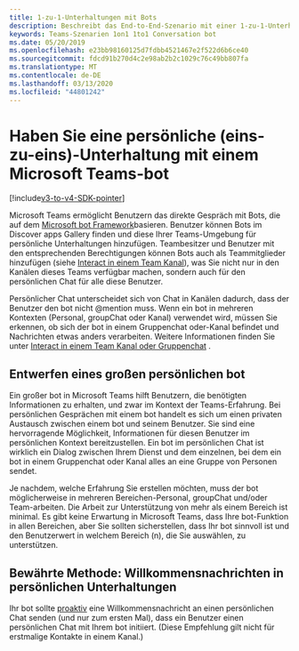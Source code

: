 ```yaml
---
title: 1-zu-1-Unterhaltungen mit Bots
description: Beschreibt das End-to-End-Szenario mit einer 1-zu-1-Unterhaltung mit einem bot in Microsoft Teams.
keywords: Teams-Szenarien 1on1 1to1 Conversation bot
ms.date: 05/20/2019
ms.openlocfilehash: e23bb98160125d7fdbb4521467e2f522d6b6ce40
ms.sourcegitcommit: fdcd91b270d4c2e98ab2b2c1029c76c49bb807fa
ms.translationtype: MT
ms.contentlocale: de-DE
ms.lasthandoff: 03/13/2020
ms.locfileid: "44801242"
---
```

# <a name="have-a-personal-one-on-one-conversation-with-a-microsoft-teams-bot"></a>Haben Sie eine persönliche (eins-zu-eins)-Unterhaltung mit einem Microsoft Teams-bot

[!include[v3-to-v4-SDK-pointer](~/includes/v3-to-v4-pointer-bots.md)]

Microsoft Teams ermöglicht Benutzern das direkte Gespräch mit Bots, die auf dem [Microsoft bot Framework](/azure/bot-service/?view=azure-bot-service-3.0)basieren. Benutzer können Bots im Discover apps Gallery finden und diese Ihrer Teams-Umgebung für persönliche Unterhaltungen hinzufügen. Teambesitzer und Benutzer mit den entsprechenden Berechtigungen können Bots auch als Teammitglieder hinzufügen (siehe [Interact in einem Team Kanal](~/resources/bot-v3/bot-conversations/bots-conv-channel.md)), was Sie nicht nur in den Kanälen dieses Teams verfügbar machen, sondern auch für den persönlichen Chat für alle diese Benutzer.

Persönlicher Chat unterscheidet sich von Chat in Kanälen dadurch, dass der Benutzer den bot nicht @mention muss. Wenn ein bot in mehreren Kontexten (Personal, groupChat oder Kanal) verwendet wird, müssen Sie erkennen, ob sich der bot in einem Gruppenchat oder-Kanal befindet und Nachrichten etwas anders verarbeiten. Weitere Informationen finden Sie unter [Interact in einem Team Kanal oder Gruppenchat](~/resources/bot-v3/bot-conversations/bots-conv-proactive.md) .

## <a name="designing-a-great-personal-bot"></a>Entwerfen eines großen persönlichen bot

Ein großer bot in Microsoft Teams hilft Benutzern, die benötigten Informationen zu erhalten, und zwar im Kontext der Teams-Erfahrung. Bei persönlichen Gesprächen mit einem bot handelt es sich um einen privaten Austausch zwischen einem bot und seinem Benutzer. Sie sind eine hervorragende Möglichkeit, Informationen für diesen Benutzer im persönlichen Kontext bereitzustellen. Ein bot im persönlichen Chat ist wirklich ein Dialog zwischen Ihrem Dienst und dem einzelnen, bei dem ein bot in einem Gruppenchat oder Kanal alles an eine Gruppe von Personen sendet.

Je nachdem, welche Erfahrung Sie erstellen möchten, muss der bot möglicherweise in mehreren Bereichen-Personal, groupChat und/oder Team-arbeiten. Die Arbeit zur Unterstützung von mehr als einem Bereich ist minimal. Es gibt keine Erwartung in Microsoft Teams, dass Ihre bot-Funktion in allen Bereichen, aber Sie sollten sicherstellen, dass Ihr bot sinnvoll ist und den Benutzerwert in welchem Bereich (n), die Sie auswählen, zu unterstützen.

## <a name="best-practice-welcome-messages-in-personal-conversations"></a>Bewährte Methode: Willkommensnachrichten in persönlichen Unterhaltungen

Ihr bot sollte [proaktiv](~/resources/bot-v3/bot-conversations/bots-conv-proactive.md) eine Willkommensnachricht an einen persönlichen Chat senden (und nur zum ersten Mal), dass ein Benutzer einen persönlichen Chat mit Ihrem bot initiiert. (Diese Empfehlung gilt nicht für erstmalige Kontakte in einem Kanal.)
